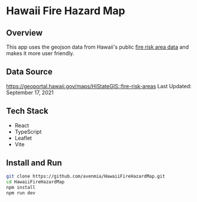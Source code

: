 # Hawaii Fire Hazard Map
## Overview
This app uses the geojson data from Hawaii's public [fire risk area data](https://geoportal.hawaii.gov/maps/HiStateGIS::fire-risk-areas) and makes it more user friendly. 

## Data Source
https://geoportal.hawaii.gov/maps/HiStateGIS::fire-risk-areas 
Last Updated: September 17, 2021

## Tech Stack
* React
* TypeScript
* Leaflet
* Vite

## Install and Run
```bash
git clone https://github.com/avenmia/HawaiiFireHazardMap.git 
cd HawaiiFireHazardMap
npm install
npm run dev
```